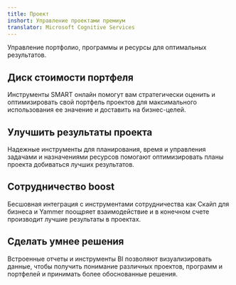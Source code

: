 ```yaml
---
title: Проект
inshort: Управление проектами премиум
translator: Microsoft Cognitive Services
---
```


Управление портфолио, программы и ресурсы для оптимальных результатов.

## Диск стоимости портфеля
Инструменты SMART онлайн помогут вам стратегически оценить и оптимизировать свой портфель проектов для максимального использования ее значение и доставить на бизнес-целей. 

## Улучшить результаты проекта
Надежные инструменты для планирования, время и управления задачами и назначениями ресурсов помогают оптимизировать планы проекта добиваться лучших результатов. 

## Сотрудничество boost
Бесшовная интеграция с инструментами сотрудничества как Скайп для бизнеса и Yammer поощряет взаимодействие и в конечном счете производит лучшие результаты в проектах. 

## Сделать умнее решения 
Встроенные отчеты и инструменты BI позволяют визуализировать данные, чтобы получить понимание различных проектов, программ и портфелей и принимать более обоснованные решения. 





